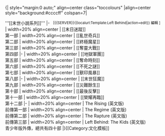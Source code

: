 {| style="margin:0 auto;" align=center class="toccolours"
|align=center style="background:#ccccff" colspan=7|<div class="editlink noprint plainlinksneverexpand" style="float: right; margin-left: .5em;"><small>[{{SERVER}}{{localurl:Template:Left Behind|action=edit}} 編輯 ]</small></div>'''[[末世小說系列]]'''
|-
|  width=20% align=center | [[末日迷蹤]]<br>第一部
|  width=20% align=center | [[亂世奇兵]]<br>第二部
|  width=20% align=center | [[終極魔星]]<br>第三部
|  width=20% align=center | [[奪靈大戰]]<br>第四部
|-
|  width=20% align=center | [[地獄軍團]]<br>第五部
|  width=20% align=center | [[奪命時刻]]<br>第六部
|  width=20% align=center | [[不死之謎]]<br>第七部
|  width=20% align=center | [[獸印風暴]]<br>第八部
|-
|  width=20% align=center | [[末世狂魔]]<br>第九部
|  width=20% align=center | [[災難餘生]]<br>第十部
|  width=20% align=center | [[最後反擊]]<br>第十一部
|  width=20% align=center | [[榮耀再臨]]<br>第十二部
|-
|  width=20% align=center | The Rising (英文版)<br>前傳第一部
|  width=20% align=center | The Regime (英文版)<br>前傳第二部
|  width=20% align=center | The Rapture (英文版)<br>前傳第三部
|  width=20% align=center | Left Behind: The Kids (英文版)<br>青少年版外傳，總共有四十部
|}<noinclude>[[Category:文化模板]]</noinclude>